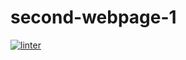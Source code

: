 # second-webpage-1
[![linter](https://github.com/MmeiyuC/second-webpage-1/workflows/linter/badge.svg)](https://github.com/marketplace/actions/super-linter)
